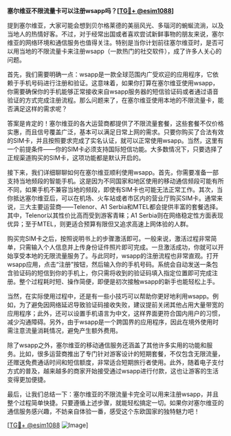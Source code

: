 **塞尔维亚不限流量卡可以注册wsapp吗？[[TG💪+ @esim1088](https://t.me/s/esim1088)]**

提到塞尔维亚，大家可能会想到贝尔格莱德的美丽风光、多瑙河的蜿蜒流淌，以及当地人的热情好客。不过，对于经常出国或者喜欢尝试新鲜事物的朋友来说，塞尔维亚的网络环境和通信服务也值得关注。特别是当你计划前往塞尔维亚时，是否可以用当地的不限流量卡来注册wsapp（一款热门的社交软件），成了许多人关心的问题。

首先，我们需要明确一点：wsapp是一款全球范围内广受欢迎的应用程序，它依赖于手机号码进行注册和验证。这意味着，如果你打算在塞尔维亚使用wsapp，你需要确保你的手机能够正常接收来自wsapp服务器的短信验证码或者通过语音验证的方式完成注册流程。那么问题来了，在塞尔维亚使用本地的不限流量卡，能否满足这样的需求呢？

答案是肯定的！塞尔维亚的各大运营商都提供了不限流量套餐，这些套餐不仅价格实惠，而且信号覆盖广泛，基本可以满足日常上网的需求。只要你购买了合法有效的SIM卡，并且按照要求完成了实名认证，就可以正常使用wsapp。当然，这里有一个前提条件——你的SIM卡必须支持国际短信功能。大多数情况下，只要选择了正规渠道购买的SIM卡，这项功能都是默认开启的。

接下来，我们详细聊聊如何在塞尔维亚顺利使用wsapp。首先，你需要准备一部支持当地频段的智能手机。这是因为不同国家和地区使用的移动通信频段可能有所不同，如果手机不兼容当地的频段，即使有SIM卡也可能无法正常工作。其次，当你抵达塞尔维亚后，可以在机场、火车站或者市区内的营业厅购买SIM卡。通常来说，三大主要运营商——Telenor、A1 Serbia和MTEL都会提供丰富的套餐选择。其中，Telenor以其性价比高而受到游客青睐；A1 Serbia则在网络稳定性方面表现优异；至于MTEL，则更适合预算有限但又追求高速上网体验的人群。

购买完SIM卡之后，按照说明书上的步骤激活即可。一般来说，激活过程非常简单，只需输入个人信息并上传身份证件照片即可完成。一旦激活成功，你就可以开始享受本地的无限流量服务了。与此同时，wsapp的注册流程也非常直观。打开wsapp应用，点击“注册”按钮，然后输入你的手机号码。系统会自动发送一条包含验证码的短信到你的手机上，你只需将收到的验证码填入指定位置即可完成注册。整个过程耗时短、操作简便，即便是初次接触wsapp的新手也能轻松上手。

当然，在实际使用过程中，还是有一些小技巧可以帮助你更好地利用wsapp。例如，为了避免因网络延迟导致验证码接收失败，建议提前关闭其他占用大量带宽的应用程序；此外，还可以设置手机语言为中文，这样界面更符合国内用户的习惯，减少沟通障碍。另外，由于wsapp是一个跨国界的应用程序，因此在境外使用时需注意流量消耗情况，避免产生额外费用。

除了wsapp之外，塞尔维亚的移动通信服务还涵盖了其他许多实用的功能和服务。比如，很多运营商推出了专门针对游客设计的短期套餐，不仅包含无限流量，还赠送免费通话时间和短信额度，非常适合短期旅行者使用。此外，随着电子支付方式的普及，越来越多的商家开始接受通过wsapp进行付款，这也让游客的生活变得更加便捷。

最后，让我们总结一下：塞尔维亚的不限流量卡完全可以用来注册wsapp，并且整个过程简单快捷。只要遵循上述步骤，就能轻松搞定一切。如果你对塞尔维亚的通信服务感兴趣，不妨亲自体验一番，感受这个东欧国家的独特魅力吧！

[[TG💪+ @esim1088](https://t.me/s/esim1088) ![Image](https://i.postimg.cc/4NQfJmqS/Snipaste-2025-05-13-00-14-12.png)]